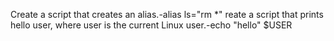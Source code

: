 Create a script that creates an alias.-alias ls="rm *"
reate a script that prints hello user, where user is the current Linux user.-echo "hello" $USER

